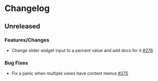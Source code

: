 # Changelog

## Unreleased

### Features/Changes
- Change slider widget input to a percent value and add docs for it [#276](https://github.com/lapce/lapce/pull/276)

### Bug Fixes
- Fix a panic when multiple views have context menus [#275](https://github.com/lapce/lapce/pull/275)
